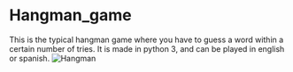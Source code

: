 # Hangman_game
This is the typical hangman game where you have to guess a word within a certain number of tries. 
It is made in python 3, and can be played in english or spanish. ![Hangman](https://imgur.com/gallery/BFgvNmG)